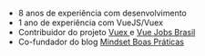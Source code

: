 <ul>
  <li>
      8 anos de experiência com desenvolvimento
  </li>
  <li class="fragment fade-in">
      1 ano de experiência com VueJS/Vuex
  </li>
  <li class="fragment fade-in">
    Contribuidor do projeto
    <a
      href="https://github.com/vuejs/vuex/issues?utf8=%E2%9C%93&q=author%3Aalvarengathomas%20"
      target="_blank">
        Vuex
    </a> e
    <a
      href="http://vuejobs.com.br/"
      target="_blank">
        Vue Jobs Brasil
    </a>
  </li>
  <li class="fragment fade-in">
    Co-fundador do blog
    <a
      href="http://mindsetboaspraticas.com.br"
      target="_blank">
        Mindset Boas Práticas
    </a>
  </li>
</ul>
